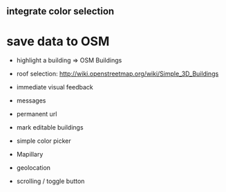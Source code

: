 ## integrate color selection
# save data to OSM
- highlight a building => OSM Buildings
- roof selection: http://wiki.openstreetmap.org/wiki/Simple_3D_Buildings
- immediate visual feedback


- messages
- permanent url
- mark editable buildings
- simple color picker
- Mapillary
- geolocation
- scrolling / toggle button
